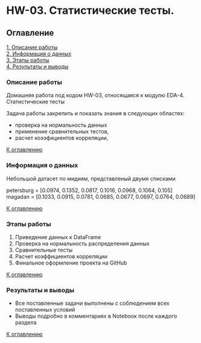 # HW-03. Статистические тесты. 


## Оглавление  
[1. Описание работы](https://github.com/AndrewVolkova/HW-03/blob/master/README.md#Описание-проекта)  
[2. Информация о данных](https://github.com/AndrewVolkova/HW-03/blob/master/README.md#Информация-о-данных)  
[3. Этапы работы](https://github.com/AndrewVolkova/HW-03/blob/master/README.md#Этапы-работы-над-проектом)  
[4. Результаты и выводы](https://github.com/AndrewVolkova/HW-03/blob/master/README.md#Результаты-и-выводы)    


### Описание работы

Домашняя работа под кодом HW-03, относящаяся к модулю EDA-4. Статистические тесты

Задача работы закрепить и показать знания в следующих областях:
  * проверка на нормальность данных
  * применение сравнительных тестов,
  * расчет коээфициентов корреляции,
  

[К оглавлению](#оглавление)

### Информация о данных

Небольшой датасет по мидиям, представленый двумя списками

petersburg = [0.0974, 0.1352, 0.0817, 0.1016, 0.0968, 0.1064, 0.105] <br>
magadan = [0.1033, 0.0915, 0.0781, 0.0685, 0.0677, 0.0697, 0.0764,
           0.0689]

[К оглавлению](#оглавление)

### Этапы работы

1. Приведение данных к DataFrame
2. Проверка на нормальность распределения данных
3. Сравнительные тесты
4. Расчет коэффициентов корреляции
5. Финальное оформление проекта на GitHub

[К оглавлению](#оглавление)

### Результаты и выводы
* Все поставленные задачи выполнены с соблюдением всех поставленных условий
* Выводы подробно в комментариях в Notebooк после каждого раздела

[К оглавлению](#оглавление)